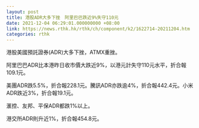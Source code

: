 ```yaml
---
layout: post
title: 港股ADR大多下挫　阿里巴巴跌近9%失守110元
date: 2021-12-04 06:29:01.000000000 +08:00
link: https://news.rthk.hk/rthk/ch/component/k2/1622714-20211204.htm
categories: rthk
---
```


港股美國預託證券(ADR)大多下挫，ATMX重挫。

阿里巴巴ADR比本港昨日收市價大跌近9%，以港元計失守110元水平，折合報109.1元。

美團ADR跌5.5%，折合報228.1元。騰訊ADR亦跌逾4%，折合報442.4元。小米ADR跌近3%，折合報19.1元。

滙控、友邦、平保ADR都跌1%以上。

港交所ADR則升近1%，折合報454.8元。
